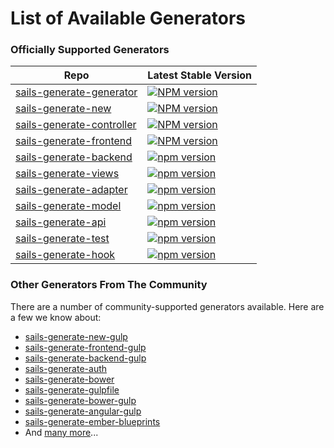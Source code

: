 # List of Available Generators

### Officially Supported Generators

| Repo       |  Latest Stable Version   |
|------------|--------------------------|
| [sails-generate-generator](https://github.com/balderdashy/sails-generate-generator)  | [![NPM version](https://badge.fury.io/js/sails-generate-generator.png)](http://badge.fury.io/js/sails-generate-generator) |
| [sails-generate-new](https://github.com/balderdashy/sails-generate-new) | [![NPM version](https://badge.fury.io/js/sails-generate-new.png)](http://badge.fury.io/js/sails-generate-new) |
| [sails-generate-controller](https://github.com/balderdashy/sails-generate-controller) | [![NPM version](https://badge.fury.io/js/sails-generate-controller.png)](http://badge.fury.io/js/sails-generate-controller) |
| [sails-generate-frontend](https://github.com/balderdashy/sails-generate-frontend) | [![NPM version](https://badge.fury.io/js/sails-generate-frontend.png)](http://badge.fury.io/js/sails-generate-frontend) |
| [sails-generate-backend](https://github.com/balderdashy/sails-generate-backend) | [![npm version](https://badge.fury.io/js/sails-generate-backend.png)](https://badge.fury.io/js/sails-generate-backend) |
| [sails-generate-views](https://github.com/balderdashy/sails-generate-views)   | [![npm version](https://badge.fury.io/js/sails-generate-views.png)](https://badge.fury.io/js/sails-generate-views) |
| [sails-generate-adapter](https://github.com/balderdashy/sails-generate-adapter)   | [![npm version](https://badge.fury.io/js/sails-generate-adapter.png)](https://badge.fury.io/js/sails-generate-adapter) |
| [sails-generate-model](https://github.com/balderdashy/sails-generate-model)   | [![npm version](https://badge.fury.io/js/sails-generate-model.png)](https://badge.fury.io/js/sails-generate-model) |
| [sails-generate-api](https://github.com/balderdashy/sails-generate-api)   | [![npm version](https://badge.fury.io/js/sails-generate-api.png)](https://badge.fury.io/js/sails-generate-api) |
| [sails-generate-test](https://github.com/balderdashy/sails-generate-test) | [![npm version](https://badge.fury.io/js/sails-generate-test.png)](https://badge.fury.io/js/sails-generate-test) |
| [sails-generate-hook](https://github.com/balderdashy/sails-generate-hook) | [![npm version](https://badge.fury.io/js/sails-generate-hook.png)](https://badge.fury.io/js/sails-generate-hook) |



### Other Generators From The Community
There are a number of community-supported generators available. Here are a few we know about:

+ [sails-generate-new-gulp](https://github.com/Karnith/sails-generate-new-gulp)
+ [sails-generate-frontend-gulp](https://github.com/Karnith/sails-generate-frontend-gulp)
+ [sails-generate-backend-gulp](https://github.com/Karnith/sails-generate-backend-gulp)
+ [sails-generate-auth](https://github.com/kasperisager/sails-generate-auth)
+ [sails-generate-bower](https://github.com/smies/sails-generate-bower)
+ [sails-generate-gulpfile](https://github.com/Karnith/sails-generate-gulpfile)
+ [sails-generate-bower-gulp](https://github.com/Karnith/sails-generate-bower-gulp)
+ [sails-generate-angular-gulp](https://github.com/Karnith/sails-generate-angular-gulp) 
+ [sails-generate-ember-blueprints](https://github.com/mphasize/sails-generate-ember-blueprints)
+ And [many more](https://www.npmjs.com/search?q=sails+generate)...


<docmeta name="displayName" value="Available Generators">
